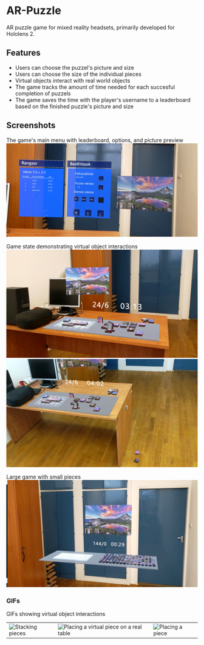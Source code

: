 # AR-Puzzle
AR puzzle game for mixed reality headsets, primarily developed for Hololens 2.

## Features
- Users can choose the puzzel's picture and size
- Users can choose the size of the individual pieces
- Virtual objects interact with real world objects
- The game tracks the amount of time needed for each succesful completion of puzzels
- The game saves the time with the player's username to a leaderboard based on the finished puzzle's picture and size

## Screenshots
The game's main menu with leaderboard, options, and picture preview
![Game's main menu](Screenshots/menu.png)

Game state demonstrating virtual object interactions
![Mid game screenshot1](Screenshots/pz.png)
![Mid game screenshot2](Screenshots/pz2.png)

Large game with small pieces
![Large game in the middle of the room](Screenshots/pz3.png)

### GIFs
GIFs showing virtual object interactions

 <table>
  </tr>
  <tr>
    <td><img src='Screenshots/gif2.gif' alt='Stacking pieces' width='250'></td>
    <td><img src='Screenshots/gif3.gif' alt='Placing a virtual piece on a real table' width='250'></td>
    <td><img src='Screenshots/gif4.gif' alt='Placing a piece' width='250'></td>
  </tr>
</table> 




